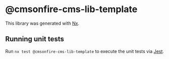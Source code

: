 # @cmsonfire-cms-lib-template

This library was generated with [Nx](https://nx.dev).

## Running unit tests

Run `nx test @cmsonfire-cms-lib-template` to execute the unit tests via [Jest](https://jestjs.io).
